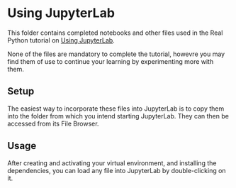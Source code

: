 # Using JupyterLab

This folder contains completed notebooks and other files used in the Real Python tutorial on [Using JupyterLab](https://realpython.com/using-jupyterlab/). 

None of the files are mandatory to complete the tutorial, howevre you may find them of use to continue your learning by experimenting more with them.

## Setup

The easiest way to incorporate these files into JupyterLab is to copy them into the folder from which you intend starting JupyterLab. They can then be accessed from its File Browser.
 
## Usage

After creating and activating your virtual environment, and installing the dependencies, you can load any file into JupyterLab by double-clicking on it.
